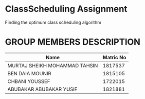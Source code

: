 # ClassScheduling Assignment
Finding the optimum class scheduling algorithm

# GROUP MEMBERS DESCRIPTION
| Name                          | Matric No |
|-------------------------------|-----------|
| MURTAJ SHEIKH MOHAMMAD TAHSIN | 1817537   |
| BEN DAIA MOUNIR               | 1815105   |
| CHBANI YOUSSEF                | 1722015   |
| ABUBAKAR ABUBAKAR YUSIF       | 1821881   |
